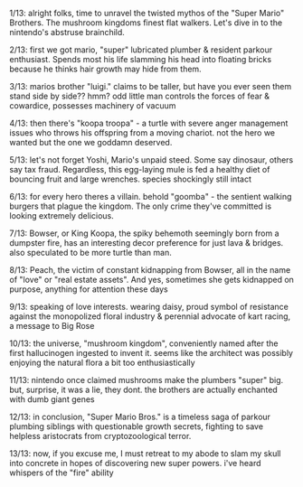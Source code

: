 1/13: alright folks, time to unravel the twisted mythos of the "Super Mario" Brothers. The mushroom kingdoms finest flat walkers. Let's dive in to the nintendo's abstruse brainchild.

2/13: first we got mario, "super" lubricated plumber & resident parkour enthusiast. Spends most his life slamming his head into floating bricks because he thinks hair growth may hide from them.

3/13: marios brother "luigi." claims to be taller, but have you ever seen them stand side by side?? hmm? odd little man controls the forces of fear & cowardice, possesses machinery of vacuum

4/13: then there's "koopa troopa" - a turtle with severe anger management issues who throws his offspring from a moving chariot. not the hero we wanted but the one we goddamn deserved.

5/13: let's not forget Yoshi, Mario's unpaid steed. Some say dinosaur, others say tax fraud. Regardless, this egg-laying mule is fed a healthy diet of bouncing fruit and large wrenches. species shockingly still intact

6/13: for every hero theres a villain. behold "goomba" - the sentient walking burgers that plague the kingdom. The only crime they've committed is looking extremely delicious.

7/13: Bowser, or King Koopa, the spiky behemoth seemingly born from a dumpster fire, has an interesting decor preference for just lava & bridges. also speculated to be more turtle than man.

8/13: Peach, the victim of constant kidnapping from Bowser, all in the name of "love" or "real estate assets". And yes, sometimes she gets kidnapped on purpose, anything for attention these days

9/13: speaking of love interests. wearing daisy, proud symbol of resistance against the monopolized floral industry & perennial advocate of kart racing, a message to Big Rose

10/13: the universe, "mushroom kingdom", conveniently named after the first hallucinogen ingested to invent it. seems like the architect was possibly enjoying the natural flora a bit too enthusiastically

11/13: nintendo once claimed mushrooms make the plumbers "super" big. but, surprise, it was a lie, they dont. the brothers are actually enchanted with dumb giant genes

12/13: in conclusion, "Super Mario Bros." is a timeless saga of parkour plumbing siblings with questionable growth secrets, fighting to save helpless aristocrats from cryptozoological terror.

13/13: now, if you excuse me, I must retreat to my abode to slam my skull into concrete in hopes of discovering new super powers. i've heard whispers of the "fire" ability